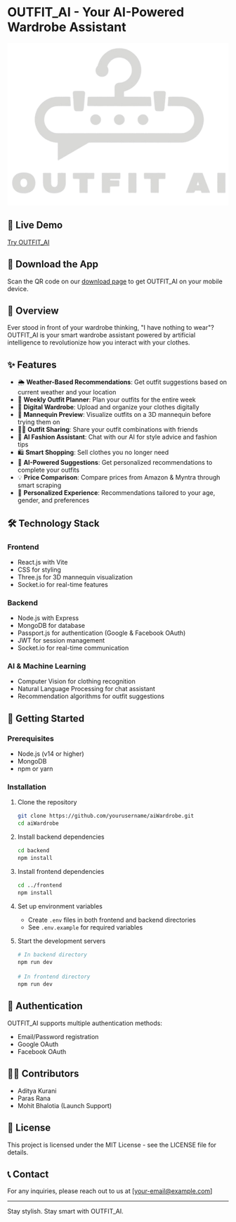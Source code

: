 # OUTFIT_AI - Your AI-Powered Wardrobe Assistant

![OUTFIT_AI Logo](frontend/public/logo_main.png)

## 🔗 Live Demo
[Try OUTFIT_AI](https://lnkd.in/g_yyNag5)

## 📱 Download the App
Scan the QR code on our [download page](https://lnkd.in/gY2XSSKb) to get OUTFIT_AI on your mobile device.

## 📖 Overview

Ever stood in front of your wardrobe thinking, "I have nothing to wear"? OUTFIT_AI is your smart wardrobe assistant powered by artificial intelligence to revolutionize how you interact with your clothes.

## ✨ Features

- 🌦️ **Weather-Based Recommendations**: Get outfit suggestions based on current weather and your location
- 📅 **Weekly Outfit Planner**: Plan your outfits for the entire week
- 🧺 **Digital Wardrobe**: Upload and organize your clothes digitally
- 👕 **Mannequin Preview**: Visualize outfits on a 3D mannequin before trying them on
- 🧍‍♂️ **Outfit Sharing**: Share your outfit combinations with friends
- 💬 **AI Fashion Assistant**: Chat with our AI for style advice and fashion tips
- 🛍️ **Smart Shopping**: Sell clothes you no longer need
- 🤖 **AI-Powered Suggestions**: Get personalized recommendations to complete your outfits
- 💡 **Price Comparison**: Compare prices from Amazon & Myntra through smart scraping
- 🎯 **Personalized Experience**: Recommendations tailored to your age, gender, and preferences

## 🛠️ Technology Stack

### Frontend
- React.js with Vite
- CSS for styling
- Three.js for 3D mannequin visualization
- Socket.io for real-time features

### Backend
- Node.js with Express
- MongoDB for database
- Passport.js for authentication (Google & Facebook OAuth)
- JWT for session management
- Socket.io for real-time communication

### AI & Machine Learning
- Computer Vision for clothing recognition
- Natural Language Processing for chat assistant
- Recommendation algorithms for outfit suggestions

## 🚀 Getting Started

### Prerequisites
- Node.js (v14 or higher)
- MongoDB
- npm or yarn

### Installation

1. Clone the repository
   ```bash
   git clone https://github.com/yourusername/aiWardrobe.git
   cd aiWardrobe
   ```

2. Install backend dependencies
   ```bash
   cd backend
   npm install
   ```

3. Install frontend dependencies
   ```bash
   cd ../frontend
   npm install
   ```

4. Set up environment variables
   - Create `.env` files in both frontend and backend directories
   - See `.env.example` for required variables

5. Start the development servers
   ```bash
   # In backend directory
   npm run dev
   
   # In frontend directory
   npm run dev
   ```

## 🔐 Authentication

OUTFIT_AI supports multiple authentication methods:
- Email/Password registration
- Google OAuth
- Facebook OAuth

## 👨‍💻 Contributors

- Aditya Kurani
- Paras Rana
- Mohit Bhalotia (Launch Support)

## 📄 License

This project is licensed under the MIT License - see the LICENSE file for details.

## 📞 Contact

For any inquiries, please reach out to us at [your-email@example.com]

---

Stay stylish. Stay smart with OUTFIT_AI.
